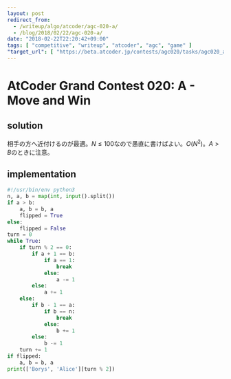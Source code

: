 ```yaml
---
layout: post
redirect_from:
  - /writeup/algo/atcoder/agc-020-a/
  - /blog/2018/02/22/agc-020-a/
date: "2018-02-22T22:20:42+09:00"
tags: [ "competitive", "writeup", "atcoder", "agc", "game" ]
"target_url": [ "https://beta.atcoder.jp/contests/agc020/tasks/agc020_a" ]
---
```


# AtCoder Grand Contest 020: A - Move and Win

## solution

相手の方へ近付けるのが最適。$N \le 100$なので愚直に書けばよい。$O(N^2)$。$A \gt B$のときに注意。

## implementation

``` python
#!/usr/bin/env python3
n, a, b = map(int, input().split())
if a > b:
    a, b = b, a
    flipped = True
else:
    flipped = False
turn = 0
while True:
    if turn % 2 == 0:
        if a + 1 == b:
            if a == 1:
                break
            else:
                a -= 1
        else:
            a += 1
    else:
        if b - 1 == a:
            if b == n:
                break
            else:
                b += 1
        else:
            b -= 1
    turn += 1
if flipped:
    a, b = b, a
print(['Borys', 'Alice'][turn % 2])
```
